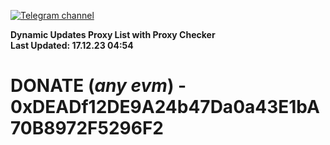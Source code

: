 [![Telegram channel](https://img.shields.io/endpoint?url=https://runkit.io/damiankrawczyk/telegram-badge/branches/master?url=https://t.me/n4z4v0d)](https://t.me/n4z4v0d) 

**Dynamic Updates Proxy List with Proxy Checker**  
**Last Updated: 17.12.23 04:54**

# DONATE (_any evm_) - 0xDEADf12DE9A24b47Da0a43E1bA70B8972F5296F2
